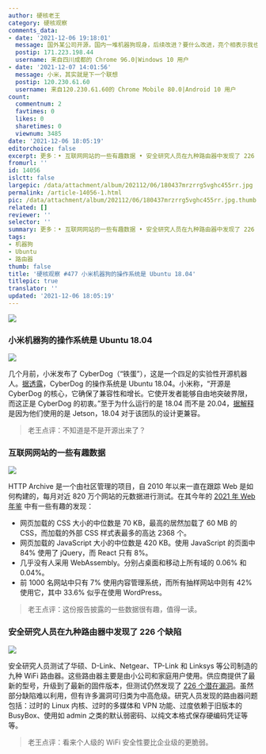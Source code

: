 ```yaml
---
author: 硬核老王
category: 硬核观察
comments_data:
- date: '2021-12-06 19:18:01'
  message: 国外某公司开源，国内一堆机器狗现身，后续改进？要什么改进，亮个相表示我也有技术就完事。
  postip: 171.223.198.44
  username: 来自四川成都的 Chrome 96.0|Windows 10 用户
- date: '2021-12-07 14:01:56'
  message: 小米，其实就是下一个联想
  postip: 120.230.61.60
  username: 来自120.230.61.60的 Chrome Mobile 80.0|Android 10 用户
count:
  commentnum: 2
  favtimes: 0
  likes: 0
  sharetimes: 0
  viewnum: 3485
date: '2021-12-06 18:05:19'
editorchoice: false
excerpt: 更多：• 互联网网站的一些有趣数据 • 安全研究人员在九种路由器中发现了 226 个缺陷
fromurl: ''
id: 14056
islctt: false
largepic: /data/attachment/album/202112/06/180437mrzrrg5vghc455rr.jpg
permalink: /article-14056-1.html
pic: /data/attachment/album/202112/06/180437mrzrrg5vghc455rr.jpg.thumb.jpg
related: []
reviewer: ''
selector: ''
summary: 更多：• 互联网网站的一些有趣数据 • 安全研究人员在九种路由器中发现了 226 个缺陷
tags:
- 机器狗
- Ubuntu
- 路由器
thumb: false
title: '硬核观察 #477 小米机器狗的操作系统是 Ubuntu 18.04'
titlepic: true
translator: ''
updated: '2021-12-06 18:05:19'
---
```


![](/data/attachment/album/202112/06/180437mrzrrg5vghc455rr.jpg)


### 小米机器狗的操作系统是 Ubuntu 18.04


![](/data/attachment/album/202112/06/180448ovhom1h9q19gyvyn.jpg)


几个月前，小米发布了 CyberDog（“铁蛋”），这是一个四足的实验性开源机器人。[据透露](https://ubuntu.com/blog/cyberdog-a-four-legged-robot-revolution-with-ubuntu)，CyberDog 的操作系统是 Ubuntu 18.04。小米称，“开源是 CyberDog 的核心，它确保了兼容性和增长。它使开发者能够自由地突破界限，而这正是 CyberDog 的初衷。”至于为什么运行的是 18.04 而不是 20.04，[据解释](https://www.theregister.com/2021/12/03/ubuntu_cyberdog/)是因为他们使用的是 Jetson，18.04 对于该团队的设计更兼容。



> 
> 老王点评：不知道是不是开源出来了？
> 
> 
> 


### 互联网网站的一些有趣数据


![](/data/attachment/album/202112/06/180458nzkn0x1nznc2khkr.jpg)


HTTP Archive 是一个由社区管理的项目，自 2010 年以来一直在跟踪 Web 是如何构建的，每月对近 820 万个网站的元数据进行测试。在其今年的 [2021 年 Web 年鉴](https://almanac.httparchive.org/en/2021/) 中有一些有趣的发现：


* 网页加载的 CSS 大小的中位数是 70 KB，最高的居然加载了 60 MB 的 CSS，而加载的外部 CSS 样式表最多的高达 2368 个。
* 网页加载的 JavaScript 大小的中位数是 420 KB。使用 JavaScript 的页面中 84% 使用了 jQuery，而 React 只有 8%。
* 几乎没有人采用 WebAssembly。分别占桌面和移动上所有域的 0.06% 和 0.04%。
* 前 1000 名网站中只有 7% 使用内容管理系统，而所有抽样网站中则有 42% 使用它，其中 33.6% 似乎在使用 WordPress。



> 
> 老王点评：这份报告披露的一些数据很有趣，值得一读。
> 
> 
> 


### 安全研究人员在九种路由器中发现了 226 个缺陷


![](/data/attachment/album/202112/06/180510mtllolluvq4lqjvq.jpg)


安全研究人员测试了华硕、D-Link、Netgear、TP-Link 和 Linksys 等公司制造的九种 WiFi 路由器。这些路由器主要是由小公司和家庭用户使用。供应商提供了最新的型号，升级到了最新的固件版本，但测试仍然发现了 [226 个潜在漏洞](https://www.bleepingcomputer.com/news/security/nine-wifi-routers-used-by-millions-were-vulnerable-to-226-flaws/)。虽然部分缺陷难以利用，但有许多漏洞可归类为中高危级。研究人员发现的路由器问题包括：过时的 Linux 内核、过时的多媒体和 VPN 功能、过度依赖于旧版本的 BusyBox、使用如 admin 之类的默认弱密码、以纯文本格式保存硬编码凭证等等。



> 
> 老王点评：看来个人级的 WiFi 安全性要比企业级的更脆弱。
> 
> 
>